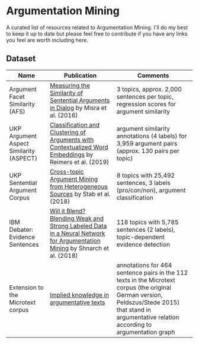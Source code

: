 # Argumentation Mining

A curated list of resources related to Argumentation Mining. I'll do my best to keep it up to date but please feel free to contribute if you have any links you feel are worth including here.

## Dataset

Name | Publication | Comments
---|---|---
Argument Facet Similarity (AFS) | [Measuring the Similarity of Sentential Arguments in Dialog](https://arxiv.org/pdf/1709.01887.pdf) by Misra et al. (2016) | 3 topics, approx. 2,000 sentences per topic, regression scores for argument similarity
UKP Argument Aspect Similarity (ASPECT) | [Classification and Clustering of Arguments with Contextualized Word Embeddings](https://www.aclweb.org/anthology/P19-1054/) by Reimers et al. (2019) | argument similarity annotations (4 labels) for 3,959 argument pairs (approx. 130 pairs per topic)
UKP Sentential Argument Corpus | [Cross-topic Argument Mining from Heterogeneous Sources](https://www.aclweb.org/anthology/D18-1402/) by Stab et al. (2018) | 8 topics with 25,492 sentences, 3 labels (pro/con/non), argument classification
IBM Debater: Evidence Sentences | [Will it Blend? Blending Weak and Strong Labeled Data in a Neural Network for Argumentation Mining](https://www.aclweb.org/anthology/P18-2095/) by Shnarch et al. (2018) | 118 topics with 5,785 sentences (2 labels), topic-dependent evidence detection
Extension to the Microtext corpus | [Implied knowledge in argumentative texts](https://link.springer.com/chapter/10.1007%2F978-3-319-59569-6_9) | annotations for 464 sentence pairs in the 112 texts in the Microtext corpus (the original German version, Peldszus/Stede 2015) that stand in argumentative relation according to argumentation graph
